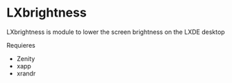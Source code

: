 # LXbrightness
LXbrightness is module to lower the screen brightness on the LXDE desktop

Requieres
- Zenity
- xapp
- xrandr

